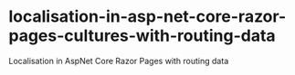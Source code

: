 # localisation-in-asp-net-core-razor-pages-cultures-with-routing-data
Localisation in AspNet Core Razor Pages with routing data
